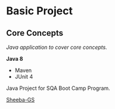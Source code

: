 # Basic Project
## Core Concepts

*Java application to cover core concepts.*

**Java 8**

* Maven
* JUnit 4

Java Project for SQA Boot Camp Program. 

[Sheeba-GS](https://github.com/SheebaGS)